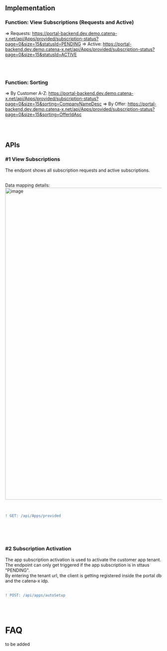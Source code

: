 ## Implementation

### Function: View Subscriptions (Requests and Active)

=> Requests: https://portal-backend.dev.demo.catena-x.net/api/Apps/provided/subscription-status?page=0&size=15&statusId=PENDING
=> Active: https://portal-backend.dev.demo.catena-x.net/api/Apps/provided/subscription-status?page=0&size=15&statusId=ACTIVE

<br>
<br>

### Function: Sorting

=> By Customer A-Z: https://portal-backend.dev.demo.catena-x.net/api/Apps/provided/subscription-status?page=0&size=15&sorting=CompanyNameDesc
=> By Offer: https://portal-backend.dev.demo.catena-x.net/api/Apps/provided/subscription-status?page=0&size=15&sorting=OfferIdAsc

<br>
<br>

## APIs

### #1 View Subscriptions
The endpont shows all subscription requests and active subscriptions.  
<br>

Data mapping details:  
<img width="1000" alt="image" src="https://user-images.githubusercontent.com/94133633/211656936-ce3cfc99-9632-453b-bfcd-19bf8ba60edc.png">

<br>

```diff
! GET: /api/Apps/provided
```
<br>

<br>
<br>

### #2 Subscription Activation
The app subscription activation is used to activate the customer app tenant. The endpoint can only get triggered if the app subscription is in sttaus "PENDING".  
By entering the tenant url, the client is getting registered inside the portal db and the catena-x idp.  
<br>

```diff
! POST: /api/apps/autoSetup
```

<br>
<br>

# FAQ

to be added
